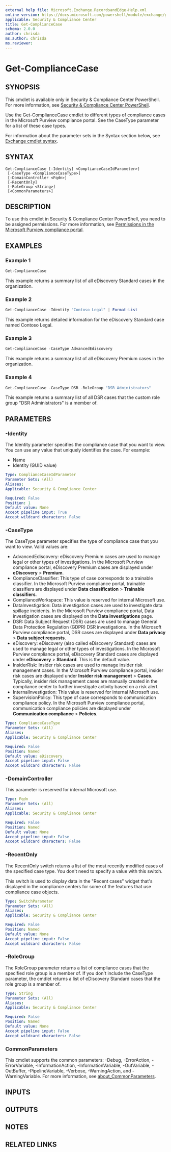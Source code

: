 ```yaml
---
external help file: Microsoft.Exchange.RecordsandEdge-Help.xml
online version: https://docs.microsoft.com/powershell/module/exchange/get-compliancecase
applicable: Security & Compliance Center
title: Get-ComplianceCase
schema: 2.0.0
author: chrisda
ms.author: chrisda
ms.reviewer:
---
```


# Get-ComplianceCase

## SYNOPSIS
This cmdlet is available only in Security & Compliance Center PowerShell. For more information, see [Security & Compliance Center PowerShell](https://docs.microsoft.com/powershell/exchange/scc-powershell).

Use the Get-ComplianceCase cmdlet to different types of compliance cases in the Microsoft Purview compliance portal. See the CaseType parameter for a list of these case types.

For information about the parameter sets in the Syntax section below, see [Exchange cmdlet syntax](https://docs.microsoft.com/powershell/exchange/exchange-cmdlet-syntax).

## SYNTAX

```
Get-ComplianceCase [-Identity] <ComplianceCaseIdParameter>]
 [-CaseType <ComplianceCaseType>]
 [-DomainController <Fqdn>]
 [-RecentOnly]
 [-RoleGroup <String>]
 [<CommonParameters>]
```

## DESCRIPTION
To use this cmdlet in Security & Compliance Center PowerShell, you need to be assigned permissions. For more information, see [Permissions in the Microsoft Purview compliance portal](https://docs.microsoft.com/microsoft-365/compliance/microsoft-365-compliance-center-permissions).

## EXAMPLES

### Example 1
```powershell
Get-ComplianceCase
```

This example returns a summary list of all eDiscovery Standard cases in the organization.

### Example 2
```powershell
Get-ComplianceCase -Identity "Contoso Legal" | Format-List
```

This example returns detailed information for the eDiscovery Standard case named Contoso Legal.

### Example 3
```powershell
Get-ComplianceCase -CaseType AdvancedEdiscovery
```

This example returns a summary list of all eDiscovery Premium cases in the organization.

### Example 4
```powershell
Get-ComplianceCase -CaseType DSR -RoleGroup "DSR Administrators"
```

This example returns a summary list of all DSR cases that the custom role group "DSR Administrators" is a member of.

## PARAMETERS

### -Identity
The Identity parameter specifies the compliance case that you want to view. You can use any value that uniquely identifies the case. For example:

- Name
- Identity (GUID value)

```yaml
Type: ComplianceCaseIdParameter
Parameter Sets: (All)
Aliases:
Applicable: Security & Compliance Center

Required: False
Position: 1
Default value: None
Accept pipeline input: True
Accept wildcard characters: False
```

### -CaseType
The CaseType parameter specifies the type of compliance case that you want to view. Valid values are:

- AdvancedEdiscovery: eDiscovery Premium cases are used to manage legal or other types of investigations. In the Microsoft Purview compliance portal, eDiscovery Premium cases are displayed under **eDiscovery** \> **Premium**.
- ComplianceClassifier: This type of case corresponds to a trainable classifier. In the Microsoft Purview compliance portal, trainable classifiers are displayed under **Data classification** \> **Trainable classifiers**.
- ComplianceWorkspace: This value is reserved for internal Microsoft use.
- DataInvestigation: Data investigation cases are used to investigate data spillage incidents. In the Microsoft Purview compliance portal, Data investigation cases are displayed on the **Data investigations** page.
- DSR: Data Subject Request (DSR) cases are used to manage General Data Protection Regulation (GDPR) DSR investigations. In the Microsoft Purview compliance portal, DSR cases are displayed under **Data privacy** \> **Data subject requests**.
- eDiscovery: eDiscovery (also called eDiscovery Standard) cases are used to manage legal or other types of investigations. In the Microsoft Purview compliance portal, eDiscovery Standard cases are displayed under **eDiscovery** \> **Standard**. This is the default value.
- InsiderRisk: Insider risk cases are used to manage insider risk management cases. In the Microsoft Purview compliance portal, insider risk cases are displayed under **Insider risk management** \> **Cases**. Typically, insider risk management cases are manually created in the compliance center to further investigate activity based on a risk alert.
- InternalInvestigation: This value is reserved for internal Microsoft use.
- SupervisionPolicy: This type of case corresponds to communication compliance policy. In the Microsoft Purview compliance portal, communication compliance policies are displayed under **Communication compliance** \> **Policies**.

```yaml
Type: ComplianceCaseType
Parameter Sets: (All)
Aliases:
Applicable: Security & Compliance Center

Required: False
Position: Named
Default value: eDiscovery
Accept pipeline input: False
Accept wildcard characters: False
```

### -DomainController
This parameter is reserved for internal Microsoft use.

```yaml
Type: Fqdn
Parameter Sets: (All)
Aliases:
Applicable: Security & Compliance Center

Required: False
Position: Named
Default value: None
Accept pipeline input: False
Accept wildcard characters: False
```

### -RecentOnly
The RecentOnly switch returns a list of the most recently modified cases of the specified case type. You don't need to specify a value with this switch.

This switch is used to display data in the "Recent cases" widget that's displayed in the compliance centers for some of the features that use compliance case objects.

```yaml
Type: SwitchParameter
Parameter Sets: (All)
Aliases:
Applicable: Security & Compliance Center

Required: False
Position: Named
Default value: None
Accept pipeline input: False
Accept wildcard characters: False
```

### -RoleGroup
The RoleGroup parameter returns a list of compliance cases that the specified role group is a member of. If you don't include the CaseType parameter, the cmdlet returns a list of eDiscovery Standard cases that the role group is a member of.

```yaml
Type: String
Parameter Sets: (All)
Aliases:
Applicable: Security & Compliance Center

Required: False
Position: Named
Default value: None
Accept pipeline input: False
Accept wildcard characters: False
```

### CommonParameters
This cmdlet supports the common parameters: -Debug, -ErrorAction, -ErrorVariable, -InformationAction, -InformationVariable, -OutVariable, -OutBuffer, -PipelineVariable, -Verbose, -WarningAction, and -WarningVariable. For more information, see [about_CommonParameters](https://go.microsoft.com/fwlink/p/?LinkID=113216).

## INPUTS

## OUTPUTS

## NOTES

## RELATED LINKS
